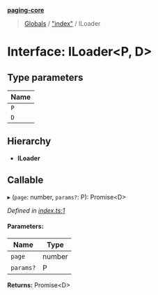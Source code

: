**[paging-core](../README.md)**

> [Globals](../globals.md) / ["index"](../modules/_index_.md) / ILoader

# Interface: ILoader\<P, D>

## Type parameters

Name |
------ |
`P` |
`D` |

## Hierarchy

* **ILoader**

## Callable

▸ (`page`: number, `params?`: P): Promise\<D>

*Defined in [index.ts:1](https://github.com/jincdream/paging-core/blob/17657e7/src/index.ts#L1)*

#### Parameters:

Name | Type |
------ | ------ |
`page` | number |
`params?` | P |

**Returns:** Promise\<D>
